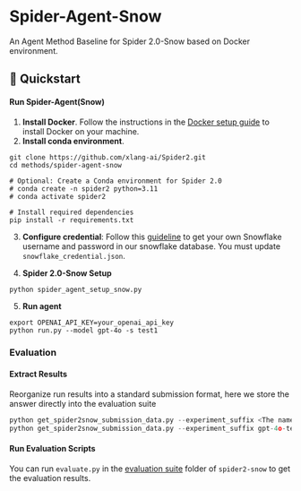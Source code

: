 # Spider-Agent-Snow

An Agent Method Baseline for Spider 2.0-Snow based on Docker environment.

## 🚀 Quickstart

#### Run Spider-Agent(Snow)

1. **Install Docker**. Follow the instructions in the [Docker setup guide](https://docs.docker.com/engine/install/) to install Docker on your machine. 
2. **Install conda environment**.
```
git clone https://github.com/xlang-ai/Spider2.git
cd methods/spider-agent-snow

# Optional: Create a Conda environment for Spider 2.0
# conda create -n spider2 python=3.11
# conda activate spider2

# Install required dependencies
pip install -r requirements.txt
```
3. **Configure credential**: Follow this [guideline](https://github.com/xlang-ai/Spider2/blob/main/assets/Snowflake_Guideline.md) to get your own Snowflake username and password in our snowflake database. You must update `snowflake_credential.json`.

4. **Spider 2.0-Snow Setup**
```
python spider_agent_setup_snow.py
```

5. **Run agent**
```
export OPENAI_API_KEY=your_openai_api_key
python run.py --model gpt-4o -s test1
```




### Evaluation

#### Extract Results

Reorganize run results into a standard submission format, here we store the answer directly into the evaluation suite

```python
python get_spider2snow_submission_data.py --experiment_suffix <The name of this experiment> --results_folder_name <Standard Submission Folders>
python get_spider2snow_submission_data.py --experiment_suffix gpt-4o-test1 --results_folder_name ../../spider2-snow/evaluation_suite/gpt-4o-test1
```

#### Run Evaluation Scripts

You can run `evaluate.py` in the [evaluation suite](https://github.com/xlang-ai/Spider2/tree/main/spider2/evaluation_suite) folder of `spider2-snow` to get the evaluation results.



